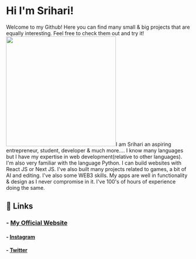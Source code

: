 # Hi I'm Srihari!

Welcome to my Github! Here you can find many small & big projects that are equally interesting. Feel free to check them out and try it! 
<img src="https://srihari-ecru.vercel.app/logo.png" width="300" height="300" />I am Srihari an aspiring entrepreneur, student, developer & much more.... I know many languages but I have my expertise in web development(relative to other languages). I'm also very familiar with the language Python. I can build websites with React JS or Next JS. I've also built many projects related to games, a bit of AI and editing. I've also some WEB3 skills. My apps are well in functionality & design as I never compromise in it. I've 100's of hours of experience doing the same.
## 🔗 Links
### - [My Official Website](https://srihari-ecru.vercel.app/)
#### - [Instagram](https://www.instagram.com/sriharimuralikrishnan/)
#### - [Twitter](https://twitter.com/sriharithebest)
